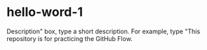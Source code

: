 # hello-word-1
Description" box, type a short description. For example, type "This repository is for practicing the GitHub Flow.
